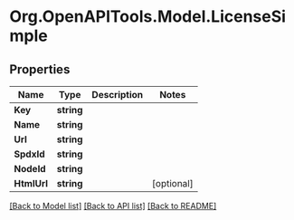 # Org.OpenAPITools.Model.LicenseSimple

## Properties

Name | Type | Description | Notes
------------ | ------------- | ------------- | -------------
**Key** | **string** |  | 
**Name** | **string** |  | 
**Url** | **string** |  | 
**SpdxId** | **string** |  | 
**NodeId** | **string** |  | 
**HtmlUrl** | **string** |  | [optional] 

[[Back to Model list]](../README.md#documentation-for-models) [[Back to API list]](../README.md#documentation-for-api-endpoints) [[Back to README]](../README.md)

